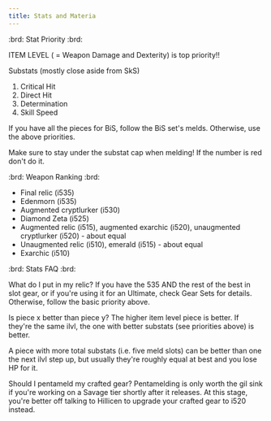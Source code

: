 ```yaml
---
title: Stats and Materia
---
```

:brd: Stat Priority :brd:

ITEM LEVEL ( = Weapon Damage and Dexterity) is top priority!!

Substats (mostly close aside from SkS)
1. Critical Hit
2. Direct Hit
3. Determination
4. Skill Speed

If you have all the pieces for BiS, follow the BiS set's melds. Otherwise, use the above priorities.

Make sure to stay under the substat cap when melding! If the number is red don't do it.


:brd: Weapon Ranking :brd:

 - Final relic (i535)
 - Edenmorn (i535)
 - Augmented cryptlurker (i530)
 - Diamond Zeta (i525)
 - Augmented relic (i515), augmented exarchic (i520), unaugmented cryptlurker (i520) - about equal
 - Unaugmented relic (i510), emerald (i515) - about equal
 - Exarchic (i510)


:brd: Stats FAQ :brd:

What do I put in my relic?
If you have the 535 AND the rest of the best in slot gear, or if you're using it for an Ultimate, check Gear Sets for details. 
Otherwise, follow the basic priority above.


Is piece x better than piece y?
The higher item level piece is better. If they're the same ilvl, the one with better substats (see priorities above) is better. 

A piece with more total substats (i.e. five meld slots) can be better than one the next ilvl step up, but usually they're roughly equal at best and you lose HP for it. 


Should I pentameld my crafted gear?
Pentamelding is only worth the gil sink if you're working on a Savage tier shortly after it releases. At this stage, you're better off talking to Hillicen to upgrade your crafted gear to i520 instead.